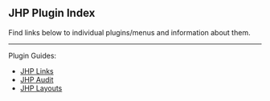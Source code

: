 ## JHP Plugin Index
Find links below to individual plugins/menus and information about them.

-----

Plugin Guides:
- [JHP Links](links.md)
- [JHP Audit](audit.md)
- [JHP Layouts](layouts.md)


